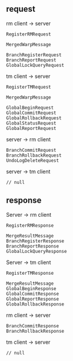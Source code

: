 ## request

rm client -> server

```
RegisterRMRequest

MergedWarpMessage

BranchRegisterRequest
BranchReportRequest
GlobalLockQueryRequest
```

tm client -> server

```
RegisterTMRequest

MergedWarpMessage

GlobalBeginRequest
GlobalCommitRequest
GlobalRollbackRequest
GlobalStatusRequest
GlobalReportRequest
```

server -> rm client

```
BranchCommitRequest
BranchRollbackRequest
UndoLogDeleteRequest
```

server -> tm client

```
// null
```

## response

Server -> rm client

```
RegisterRMResponse

MergeResultMessage
BranchRegisterResponse
BranchReportResponse
GlobalLockQueryResponse
```

Server -> tm client

```
RegisterTMResponse

MergeResultMessage
GlobalBeginResponse
GlobalCommitResponse
GlobalReportResponse
GlobalRollbackResponse
```

rm client -> server

```
BranchCommitResponse
BranchRollbackResponse
```

tm client -> server

```
// null
```

